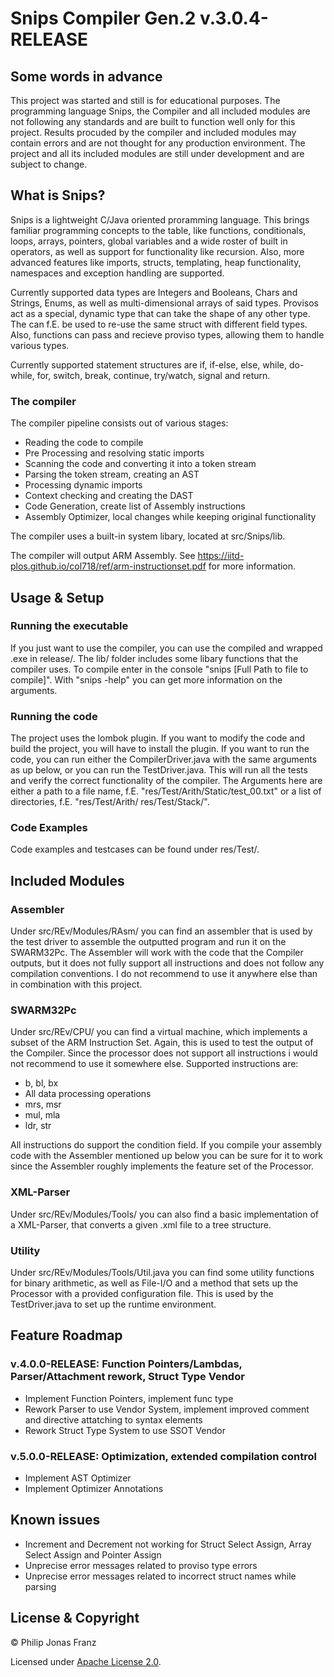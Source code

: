 # Snips Compiler Gen.2 v.3.0.4-RELEASE
## Some words in advance
 This project was started and still is for educational purposes. The programming language Snips, the Compiler and all included modules are not following any standards and are built to function well only for this project. Results procuded by the compiler and included modules may contain errors and are not thought for any production environment. The project and all its included modules are still under development and are subject to change.
 
## What is Snips?
 Snips is a lightweight C/Java oriented proramming language. This brings familiar programming concepts to 
 the table, like functions, conditionals, loops, arrays, pointers, global variables and a wide roster of built in 
 operators, as well as support for functionality like recursion. Also, more advanced features like imports, structs, templating, heap functionality, namespaces and exception handling are supported.
 
 Currently supported data types are Integers and Booleans, Chars and Strings, Enums, as well as multi-dimensional arrays of said types. Provisos act as a special, dynamic type that can take the shape of any other type. The can f.E. be used to re-use the same struct with different field types. Also, functions can pass and recieve proviso types, allowing them to handle various types.
 
 Currently supported statement structures are if, if-else, else, while, do-while, for, switch, break, 
 continue, try/watch, signal and return.
### The compiler
 The compiler pipeline consists out of various stages:
 
 - Reading the code to compile
 - Pre Processing and resolving static imports
 - Scanning the code and converting it into a token stream
 - Parsing the token stream, creating an AST
 - Processing dynamic imports
 - Context checking and creating the DAST
 - Code Generation, create list of Assembly instructions
 - Assembly Optimizer, local changes while keeping original functionality

 The compiler uses a built-in system libary, located at src/Snips/lib. 
 
 The compiler will output ARM Assembly. See https://iitd-plos.github.io/col718/ref/arm-instructionset.pdf for more information. 
 
## Usage & Setup
### Running the executable
 If you just want to use the compiler, you can use the compiled and wrapped .exe in release/. The lib/ folder includes some libary functions that the compiler uses. To compile enter in the console "snips [Full Path to file to compile]". With "snips -help" you can get more information on the arguments.

### Running the code
The project uses the lombok plugin. If you want to modify the code and build the project, you will have to install the plugin.
If you want to run the code, you can run either the CompilerDriver.java with the same arguments as up below, or you can run the TestDriver.java. This will run all the tests and verify the correct functionality of the compiler. The Arguments here are either a path to a file name, f.E. "res/Test/Arith/Static/test_00.txt" or a list of directories, f.E. "res/Test/Arith/ res/Test/Stack/".
### Code Examples
 Code examples and testcases can be found under res/Test/.
## Included Modules
### Assembler
 Under src/REv/Modules/RAsm/ you can find an assembler that is used by the test driver to assemble the outputted program and run it on the SWARM32Pc. The Assembler will work with the code that the Compiler outputs, but it does not fully support all instructions and does not follow any compilation conventions. I do not recommend to use it anywhere else than in combination with this project.
### SWARM32Pc
 Under src/REv/CPU/ you can find a virtual machine, which implements a subset of the ARM Instruction Set. Again, this is used to test the output of the Compiler. Since the processor does not support all instructions i would not recommend to use it somewhere else. Supported instructions are: 
 - b, bl, bx
 - All data processing operations
 - mrs, msr
 - mul, mla
 - ldr, str
 
All instructions do support the condition field. If you compile your assembly code with the Assembler mentioned up below you can be sure for it to work since the Assembler roughly implements the feature set of the Processor.
### XML-Parser
 Under src/REv/Modules/Tools/ you can also find a basic implementation of a XML-Parser, that converts a given .xml file to a tree structure. 
### Utility
 Under src/REv/Modules/Tools/Util.java you can find some utility functions for binary arithmetic, as well as File-I/O and a method that sets up the Processor with a provided configuration file. This is used by the TestDriver.java to set up the runtime environment. 
## Feature Roadmap
### v.4.0.0-RELEASE: Function Pointers/Lambdas, Parser/Attachment rework, Struct Type Vendor
 - Implement Function Pointers, implement func type
 - Rework Parser to use Vendor System, implement improved comment and directive attatching to syntax elements
 - Rework Struct Type System to use SSOT Vendor
 
### v.5.0.0-RELEASE: Optimization, extended compilation control
 - Implement AST Optimizer
 - Implement Optimizer Annotations

## Known issues
 - Increment and Decrement not working for Struct Select Assign, Array Select Assign and Pointer Assign
 - Unprecise error messages related to proviso type errors
 - Unprecise error messages related to incorrect struct names while parsing
 
## License & Copyright
 © Philip Jonas Franz
 
 Licensed under [Apache License 2.0](LICENSE).
